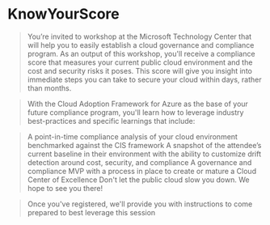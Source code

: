 # KnowYourScore





> You’re invited to workshop at the Microsoft Technology Center that will help you to easily establish a cloud governance and compliance program. As an output of this workshop, you'll receive a compliance score that measures your current public cloud environment and the cost and security risks it poses. This score will give you insight into immediate steps you can take to secure your cloud within days, rather than months.

> With the Cloud Adoption Framework for Azure as the base of your future compliance program, you'll learn how to leverage industry best-practices and specific learnings that include:

> A point-in-time compliance analysis of your cloud environment benchmarked against the CIS framework
A snapshot of the attendee’s current baseline in their environment with the ability to customize drift detection around cost, security, and compliance
A governance and compliance MVP with a process in place to create or mature a Cloud Center of Excellence
Don't let the public cloud slow you down. We hope to see you there!

> Once you've registered, we'll provide you with instructions to come prepared to best leverage this session
